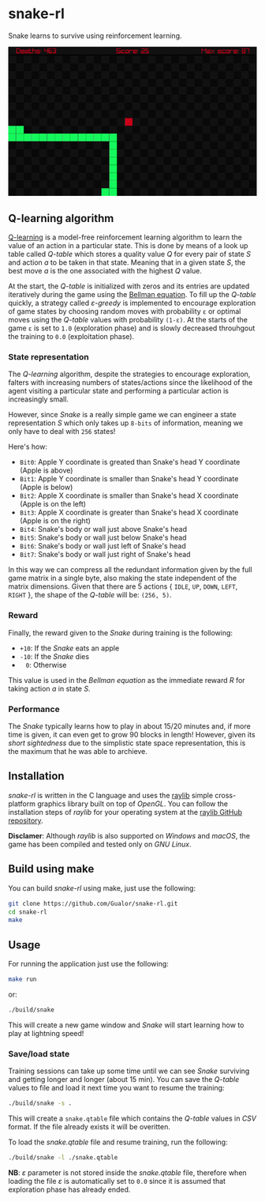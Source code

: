 # snake-rl
Snake learns to survive using reinforcement learning.

![snake_gif](./images/snake.gif)

## Q-learning algorithm
[Q-learning](https://en.wikipedia.org/wiki/Q-learning) is a model-free reinforcement learning algorithm to learn the value of an action in a particular state. This is done by means of a look up table called *Q-table* which stores a quality value *Q* for every pair of state *S* and action *a* to be taken in that state. Meaning that in a given state *S*, the best move *a* is the one associated with the highest *Q* value.

At the start, the *Q-table* is initialized with zeros and its entries are updated iteratively during the game using the [Bellman equation](https://en.wikipedia.org/wiki/Bellman_equation). To fill up the *Q-table* quickly, a strategy called *ε-greedy* is implemented to encourage exploration of game states by choosing random moves with probability `ε` or optimal moves using the *Q-table* values with probability `(1-ε)`. At the starts of the game `ε` is set to `1.0` (exploration phase) and is slowly decreased throuhgout the training to `0.0` (exploitation phase).

### State representation
The *Q-learning* algorithm, despite the strategies to encourage exploration, falters with increasing numbers of states/actions since the likelihood of the agent visiting a particular state and performing a particular action is increasingly small.

However, since *Snake* is a really simple game we can engineer a state representation *S* which only takes up `8-bits` of information, meaning we only have to deal with `256` states!

Here's how:

- `Bit0`:&nbsp;Apple Y coordinate is greated than Snake's head Y coordinate (Apple is above)
- `Bit1`:&nbsp;Apple Y coordinate is smaller than Snake's head Y coordinate (Apple is below)
- `Bit2`:&nbsp;Apple X coordinate is smaller than Snake's head X coordinate (Apple is on the left)
- `Bit3`:&nbsp;Apple X coordinate is greater than Snake's head X coordinate (Apple is on the right)
- `Bit4`:&nbsp;Snake's body or wall just above Snake's head
- `Bit5`:&nbsp;Snake's body or wall just below Snake's head
- `Bit6`:&nbsp;Snake's body or wall just left of Snake's head
- `Bit7`:&nbsp;Snake's body or wall just right of Snake's head

In this way we can compress all the redundant information given by the full game matrix in a single byte, also making the state independent of the matrix dimensions. Given that there are 5 actions { `IDLE`, `UP`, `DOWN`, `LEFT`, `RIGHT` }, the shape of the *Q-table* will be: `(256, 5)`.

### Reward
Finally, the reward given to the *Snake* during training is the following:

- `+10`:&nbsp;If the *Snake* eats an apple
- `-10`:&nbsp;If the *Snake* dies
- &nbsp;&nbsp;&nbsp;`0`:&nbsp;Otherwise

This value is used in the *Bellman equation* as the immediate reward *R* for taking action *a* in state *S*.

### Performance
The *Snake* typically learns how to play in about 15/20 minutes and, if more time is given, it can even get to grow 90 blocks in length! However, given its *short sightedness* due to the simplistic state space representation, this is the maximum that he was able to archieve.

## Installation
*snake-rl* is written in the C language and uses the [raylib](https://www.raylib.com/) simple cross-platform graphics library built on top of *OpenGL*. You can follow the installation steps of *raylib* for your operating system at the [raylib GitHub repository](https://github.com/raysan5/raylib).

**Disclamer**: Although *raylib* is also supported on *Windows* and *macOS*, the game has been compiled and tested only on *GNU Linux*.

## Build using make
You can build *snake-rl* using make, just use the following:
```bash
git clone https://github.com/Gualor/snake-rl.git
cd snake-rl
make
```

## Usage
For running the application just use the following:
```bash
make run
```
or:
```bash
./build/snake
```
This will create a new game window and *Snake* will start learning how to play at lightning speed!

### Save/load state
Training sessions can take up some time until we can see *Snake* surviving and getting longer and longer (about 15 min). You can save the *Q-table* values to file and load it next time you want to resume the training:
```bash
./build/snake -s .
```
This will create a `snake.qtable` file which contains the *Q-table* values in *CSV* format. If the file already exists it will be overitten.

To load the *snake.qtable* file and resume training, run the following:
```bash
./build/snake -l ./snake.qtable
```
**NB**: *ε* parameter is not stored inside the *snake.qtable* file, therefore when loading the file *ε* is automatically set to `0.0` since it is assumed that exploration phase has already ended.